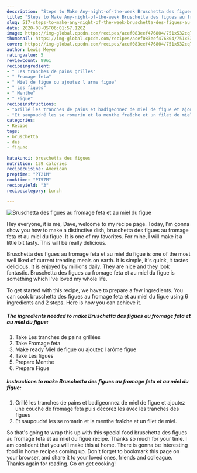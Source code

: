 ```yaml
---
description: "Steps to Make Any-night-of-the-week Bruschetta des figues au fromage feta et au miel du figue"
title: "Steps to Make Any-night-of-the-week Bruschetta des figues au fromage feta et au miel du figue"
slug: 517-steps-to-make-any-night-of-the-week-bruschetta-des-figues-au-fromage-feta-et-au-miel-du-figue
date: 2020-08-05T06:01:57.120Z
image: https://img-global.cpcdn.com/recipes/acef083eef476804/751x532cq70/bruschetta-des-figues-au-fromage-feta-et-au-miel-du-figue-photo-principale-de-la-recette.jpg
thumbnail: https://img-global.cpcdn.com/recipes/acef083eef476804/751x532cq70/bruschetta-des-figues-au-fromage-feta-et-au-miel-du-figue-photo-principale-de-la-recette.jpg
cover: https://img-global.cpcdn.com/recipes/acef083eef476804/751x532cq70/bruschetta-des-figues-au-fromage-feta-et-au-miel-du-figue-photo-principale-de-la-recette.jpg
author: Lewis Meyer
ratingvalue: 5
reviewcount: 8961
recipeingredient:
- " Les tranches de pains grilles"
- " Fromage feta"
- " Miel de figue ou ajoutez l arme figue"
- " Les figues"
- " Menthe"
- " Figue"
recipeinstructions:
- "Grillé les tranches de pains et badigeonnez de miel de figue et ajoutez une couche de fromage feta puis décorez les avec les tranches des figues"
- "Et saupoudré les se romarin et la menthe fraîche et un filet de miel."
categories:
- Recipe
tags:
- bruschetta
- des
- figues

katakunci: bruschetta des figues 
nutrition: 139 calories
recipecuisine: American
preptime: "PT21M"
cooktime: "PT57M"
recipeyield: "3"
recipecategory: Lunch

---
```



![Bruschetta des figues au fromage feta et au miel du figue](https://img-global.cpcdn.com/recipes/acef083eef476804/751x532cq70/bruschetta-des-figues-au-fromage-feta-et-au-miel-du-figue-photo-principale-de-la-recette.jpg)

Hey everyone, it is me, Dave, welcome to my recipe page. Today, I'm gonna show you how to make a distinctive dish, bruschetta des figues au fromage feta et au miel du figue. It is one of my favorites. For mine, I will make it a little bit tasty. This will be really delicious.

Bruschetta des figues au fromage feta et au miel du figue is one of the most well liked of current trending meals on earth. It is simple, it's quick, it tastes delicious. It is enjoyed by millions daily. They are nice and they look fantastic. Bruschetta des figues au fromage feta et au miel du figue is something which I've loved my whole life.




To get started with this recipe, we have to prepare a few ingredients. You can cook bruschetta des figues au fromage feta et au miel du figue using 6 ingredients and 2 steps. Here is how you can achieve it.

<!--inarticleads1-->

##### The ingredients needed to make Bruschetta des figues au fromage feta et au miel du figue:

1. Take  Les tranches de pains grillées
1. Take  Fromage feta
1. Make ready  Miel de figue ou ajoutez l arôme figue
1. Take  Les figues
1. Prepare  Menthe
1. Prepare  Figue




<!--inarticleads2-->

##### Instructions to make Bruschetta des figues au fromage feta et au miel du figue:

1. Grillé les tranches de pains et badigeonnez de miel de figue et ajoutez une couche de fromage feta puis décorez les avec les tranches des figues
1. Et saupoudré les se romarin et la menthe fraîche et un filet de miel.




So that's going to wrap this up with this special food bruschetta des figues au fromage feta et au miel du figue recipe. Thanks so much for your time. I am confident that you will make this at home. There is gonna be interesting food in home recipes coming up. Don't forget to bookmark this page on your browser, and share it to your loved ones, friends and colleague. Thanks again for reading. Go on get cooking!
